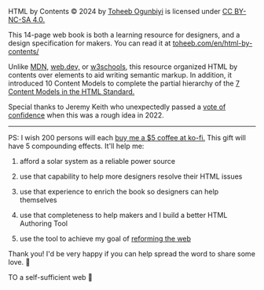 
HTML by Contents © 2024 by [Toheeb Ogunbiyi](https://www.toheeb.com/en/designer/) is licensed under [CC BY-NC-SA 4.0.](https://creativecommons.org/licenses/by-nc-sa/4.0/?ref=chooser-v1) 

This 14-page web book is both a learning resource for designers, and a design specification for makers. You can read it at [toheeb.com/en/html-by-contents/](https://www.toheeb.com/en/html-by-contents/)

Unlike [MDN,](https://developer.mozilla.org/en-US/docs/Learn/HTML/Introduction_to_HTML) [web.dev,](https://web.dev/learn/html) or [w3schools](https://www.w3schools.com/html/), this resource organized HTML by contents over elements to aid writing semantic markup. In addition, it introduced 10 Content Models to complete the partial hierarchy of the [7 Content Models in the HTML Standard.](https://html.spec.whatwg.org/#kinds-of-content)

Special thanks to Jeremy Keith who unexpectedly passed a [vote of confidence](https://adactio.com/links/19466) when this was a rough idea in 2022. 

---

PS: I wish 200 persons will each [buy me a $5 coffee at ko-fi.](https://ko-fi.com/olaabiyi) This gift will have 5 compounding effects. It'll help me:

1. afford a solar system as a reliable power source

2. use that capability to help more designers resolve their HTML issues

3. use that experience to enrich the book so designers can help themselves

4. use that completeness to help makers and I build a better HTML Authoring Tool

5. use the tool to achieve my goal of [reforming the web](https://www.toheeb.com/en/portfolio/)

Thank you! I'd be very happy if you can help spread the word to share some love. 🙏

TO a self-sufficient web 🚀